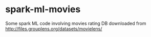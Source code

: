 # spark-ml-movies
Some spark ML code involving movies rating DB downloaded from http://files.grouplens.org/datasets/movielens/
